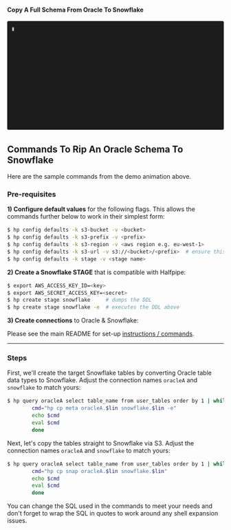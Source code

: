 #### Copy A Full Schema From Oracle To Snowflake
![Copy Full Schema From Oracle To Snowflake](./hp-oracle-full-schema-cp-snap.svg)

## Commands To Rip An Oracle Schema To Snowflake

Here are the sample commands from the demo animation above.

### Pre-requisites

__1) Configure default values__ for the following flags. 
This allows the commands further below to work in their simplest form:

```bash
$ hp config defaults -k s3-bucket -v <bucket>
$ hp config defaults -k s3-prefix -v <prefix>
$ hp config defaults -k s3-region -v <aws region e.g. eu-west-1>
$ hp config defaults -k s3-url -v s3://<bucket>/<prefix>  # ensure this matches the combined bucket and prefix used above (apologies for the duplication, i'll fix this soon)
$ hp config defaults -k stage -v <stage name>
```

__2) Create a Snowflake STAGE__ that is compatible with Halfpipe:

```bash
$ export AWS_ACCESS_KEY_ID=<key>
$ export AWS_SECRET_ACCESS_KEY=<secret>
$ hp create stage snowflake     # dumps the DDL
$ hp create stage snowflake -e  # executes the DDL above
``` 

__3) Create connections__ to Oracle & Snowflake:

  Please see the main README for set-up [instructions / commands](https://github.com/relloyd/halfpipe#setup).


---


### Steps

First, we'll create the target Snowflake tables by converting Oracle table data types to Snowflake.
Adjust the connection names `oracleA` and `snowflake` to match yours:

```bash
$ hp query oracleA select table_name from user_tables order by 1 | while read lin; do
        cmd="hp cp meta oracleA.$lin snowflake.$lin -e"
        echo $cmd
        eval $cmd
        done
```

Next, let's copy the tables straight to Snowflake via S3.
Adjust the connection names `oracleA` and `snowflake` to match yours:

```bash
$ hp query oracleA select table_name from user_tables order by 1 | while read lin; do
        cmd="hp cp snap oracleA.$lin snowflake.$lin"
        echo $cmd
        eval $cmd
        done
```

You can change the SQL used in the commands to meet your needs and 
don't forget to wrap the SQL in quotes to work around any shell expansion issues.
